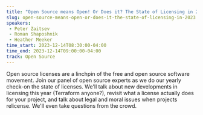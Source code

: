 ```yaml
---
title: "Open Source means Open! Or Does it? The State of Licensing in 2023"
slug: open-source-means-open-or-does-it-the-state-of-licensing-in-2023
speakers:
 - Peter Zaitsev
 - Roman Shaposhnik
 - Heather Meeker
time_start: 2023-12-14T08:30:00-04:00
time_end: 2023-12-14T09:00:00-04:00
track: Open Source
---
```


Open source licenses are a linchpin of the free and open source software movement. Join our panel of open source experts as we do our yearly check-on the state of licenses. We'll talk about new developments in licensing this year (Terraform anyone?), revisit what a license actually does for your project, and talk about legal and moral issues when projects relicense. We'll even take questions from the crowd.